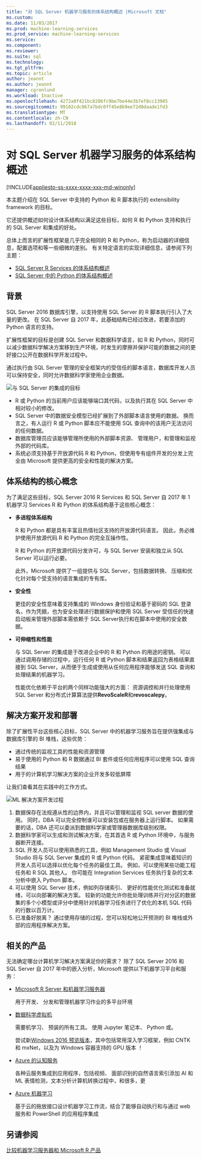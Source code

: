 ```yaml
---
title: "对 SQL Server 机器学习服务的体系结构概述 |Microsoft 文档"
ms.custom: 
ms.date: 11/03/2017
ms.prod: machine-learning-services
ms.prod_service: machine-learning-services
ms.service: 
ms.component: 
ms.reviewer: 
ms.suite: sql
ms.technology: 
ms.tgt_pltfrm: 
ms.topic: article
author: jeannt
ms.author: jeannt
manager: cgronlund
ms.workload: Inactive
ms.openlocfilehash: 4272a0f421bc8286fc9be7be44e3b7ef8cc13905
ms.sourcegitcommit: 99102cdc867a7bdc0ff45e8b9ee72d0daade1fd3
ms.translationtype: MT
ms.contentlocale: zh-CN
ms.lasthandoff: 02/11/2018
---
```

# <a name="architecture-overview-for-sql-server-machine-learning-services"></a>对 SQL Server 机器学习服务的体系结构概述 
[!INCLUDE[appliesto-ss-xxxx-xxxx-xxx-md-winonly](../includes/appliesto-ss-xxxx-xxxx-xxx-md-winonly.md)]

本主题介绍在 SQL Server 中支持的 Python 和 R 脚本执行的 extensibility framework 的目标。

它还提供概述如何设计体系结构以满足这些目标，如何 R 和 Python 支持和执行的 SQL Server 和集成的好处。

总体上而言的扩展性框架是几乎完全相同的 R 和 Python，称为启动器的详细信息，配置选项和等一些细微的差别。 有关特定语言的实现详细信息，请参阅下列主题：

- [SQL Server R Services 的体系结构概述](r/architecture-overview-sql-server-r.md)
- [SQL Server 中的 Python 的体系结构概述](python/architecture-overview-sql-server-python.md)


## <a name="background"></a>背景

SQL Server 2016 数据库引擎，以支持使用 SQL Server 的 R 脚本执行引入了大量的更改。 在 SQL Server 自 2017 年，此基础结构已经过改进，若要添加的 Python 语言的支持。

扩展性框架的目标是创建 SQL Server 和数据科学语言，如 R 和 Python，同时可以减少数据科学解决方案移到生产环境，时发生的摩擦并保护可能的数据之间的更好接口公开在数据科学开发过程中。

通过执行由 SQL Server 管理的安全框架内的受信任的脚本语言，数据库开发人员可以保持安全，同时允许数据科学家使用企业数据。

  ![与 SQL Server 的集成的目标](media/ml-service-value-add.png "机器学习服务值添加")

- R 或 Python 的当前用户应该能够端口其代码，以及执行其在 SQL Server 中相对较小的修改。
- SQL Server 中的数据安全模型已经扩展到了外部脚本语言使用的数据。 换而言之，有人运行 R 或 Python 脚本应不能使用 SQL 查询中的该用户无法访问的任何数据。
- 数据库管理员应该能够管理所使用的外部脚本资源、 管理用户，和管理和监视外部的代码库。
- 系统必须支持基于开放源代码 R 和 Python，但使用专有组件开发的分发上完全由 Microsoft 提供更高的安全和性能的解决方案。

## <a name="architecture-core-concepts"></a>体系结构的核心概念

为了满足这些目标，SQL Server 2016 R Services 和 SQL Server 自 2017 年 1 机器学习 Services R 和 Python 的体系结构基于这些核心概念：

+ **多进程体系结构**

  R 和 Python 都是具有丰富且热情社区支持的开放源代码语言。 因此，务必维护使用开放源代码 R 和 Python 的完全互操作性。

  R 和 Python 的开放源代码分发许可，与 SQL Server 安装和独立从 SQL Server 可以运行必要。

   此外，Microsoft 提供了一组提供与 SQL Server，包括数据转换、 压缩和优化针对每个受支持的语言集成的专有库。

+ **安全性**

   更佳的安全性意味着支持集成的 Windows 身份验证和基于密码的 SQL 登录名，作为凭据，也为安全处理进行数据保护和使用 SQL Server 受信任的快速启动板来管理外部脚本需依赖于 SQL Server执行和在脚本中使用的安全数据。

+ **可伸缩性和性能**

  与 SQL Server 的集成是于改进企业中的 R 和 Python 的用途的密钥。 可以通过调用存储的过程中，运行任何 R 或 Python 脚本和结果返回为表格结果直接到 SQL Server，从而便于生成或使用从任何应用程序能够发送 SQL 查询和处理结果的机器学习。

  性能优化依赖于平台的两个同样功能强大的方面： 资源调控和并行处理使用 SQL Server 和分布式计算算法提供**RevoScaleR**和**revoscalepy**。

## <a name="solution-development-and-deployment"></a>解决方案开发和部署

除了扩展性平台这些核心目标，SQL Server 中的机器学习服务旨在提供强集成与数据库引擎的 BI 堆栈，这些优势：

+ 通过传统的监视工具的性能和资源管理
+ 易于使用的 Python 和 R 数据通过 BI 套件或任何应用程序可以使用 SQL 查询结果
+ 用于的计算机学习解决方案的企业开发多较低屏障

让我们查看其在实践中的工作方式。

  ![ML 解决方案开发过程](media/ml-solution-development-process.png "开发和部署使用机器学习服务")

1. 数据保存在法规遵从性的边界内，并且可以管理和监视 SQL server 数据的使用。 同时，DBA 可以完全控制谁可以安装包或在服务器上运行脚本。 如果需要的话，DBA 还可以委派到数据科学家或管理器数据库级别权限。
2. 数据科学家可以生成和测试解决方案，在其首选 R 或 Python 环境中，与服务器断开连接。
3. SQL 开发人员可以使用熟悉的工具，例如 Management Studio 或 Visual Studio 将与 SQL Server 集成的 R 或 Python 代码。 紧密集成意味着知识的开发人员可以选择以优化每个任务的最佳工具。 例如，可以使用某些功能工程任务和 R SQL 其他人。 你可能在 Integration Services 任务执行复杂的文本分析中嵌入 Python 脚本。
4. 可以使用 SQL Server 技术，例如列存储索引、 更好的性能优化测试和准备就绪，可以向部署的解决方案。 较新的功能允许你批处理训练并行对分区的数据集的多个小模型或评分中使用针对机器学习任务进行了优化的本机 SQL 代码的行数以百万计。
5. 已准备好脱离？ 通过使用存储的过程，您可以轻松地公开预测的 BI 堆栈或外部的应用程序解决方案。

## <a name="related-products"></a>相关的产品

无法确定哪台计算机学习解决方案满足你的需求？ 除了 SQL Server 2016 和 SQL Server 自 2017 年中的嵌入分析，Microsoft 提供以下机器学习平台和服务：

+ [Microsoft R Server 和机器学习服务器](https://docs.microsoft.com/machine-learning-server/what-is-machine-learning-server)

  用于开发、 分发和管理机器学习作业的多平台环境
+ [数据科学虚拟机](https://docs.microsoft.com/azure/machine-learning/machine-learning-data-science-virtual-machine-overview)

  需要机学习、 预装的所有工具。 使用 Jupyter 笔记本、 Python 或。
  
  尝试新[Windows 2016 预览版本](http://aka.ms/dsvm/win2016)，其中包括常用深入学习框架，例如 CNTK 和 mxNet，以及为 Windows 容器支持的 GPU 版本 ！

+ [Azure 的认知服务](https://azure.microsoft.com/services/cognitive-services/)

  各种云服务集成到应用程序，包括视频、 面部识别的自然语言索引添加 AI 和 ML 表情检测，文本分析计算机转换过程中，和很多，更
+ [Azure 机器学习](https://azure.microsoft.com/services/machine-learning/)

  基于云的拖放接口设计机器学习工作流，结合了能够自动执行和与通过 web 服务和 PowerShell 的应用程序集成

## <a name="see-also"></a>另请参阅

[比较机器学习服务器和 Microsoft R 产品](https://docs.microsoft.com/machine-learning-server/what-is-r-server-interoperability)
